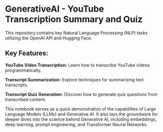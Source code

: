 # GenerativeAI - YouTube Transcription Summary and Quiz

This repository contains key Natural Language Processing (NLP) tasks utilizing the OpenAI API and Hugging Face.

## Key Features:
**YouTube Video Transcription:** Learn how to transcribe YouTube videos programmatically.

**Transcript Summarization:** Explore techniques for summarizing text transcripts.

**Transcript Quiz Generation:** Discover how to generate quiz questions from transcribed content.

This notebook serves as a quick demonstration of the capabilities of Large Language Models (LLMs) and Generative AI. It also lays the groundwork for deeper dives into the science behind Generative AI, including embeddings, deep learning, prompt engineering, and Transformer Neural Networks.

